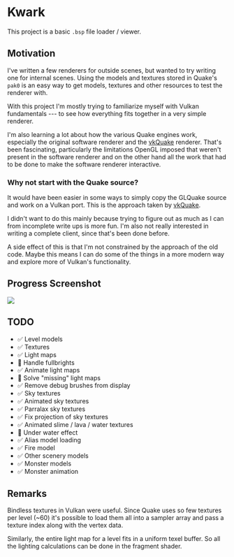 # Kwark
This project is a basic `.bsp` file loader / viewer.

## Motivation
I've written a few renderers for outside scenes, but wanted to try writing one for internal scenes.
Using the models and textures stored in Quake's `pak0` is an easy way to get models, textures and other resources to test the renderer with.

With this project I'm mostly trying to familiarize myself with Vulkan fundamentals --- to see how everything fits together in a very simple renderer.

I'm also learning a lot about how the various Quake engines work, especially the original software renderer and the [vkQuake](https://github.com/Novum/vkQuake) renderer.
That's been fascinating, particularly the limitations OpenGL imposed that weren't present in the software renderer and on the other hand all the work that had to be done to make the software renderer interactive.

### Why not start with the Quake source?
It would have been easier in some ways to simply copy the GLQuake source and work on a Vulkan port.
This is the approach taken by [vkQuake](https://github.com/Novum/vkQuake).

I didn't want to do this mainly because trying to figure out as much as I can from incomplete write ups is more fun.
I'm also not really interested in writing a complete client, since that's been done before.

A side effect of this is that I'm not constrained by the approach of the old code.
Maybe this means I can do some of the things in a more modern way and explore more of Vulkan's functionality.

## Progress Screenshot
![](screenshot.png)

## TODO
- :white_check_mark: Level models
- :white_check_mark: Textures
- :white_check_mark: Light maps
- :black_square_button: Handle fullbrights
- :white_check_mark: Animate light maps
- :black_square_button: Solve "missing" light maps
- :white_check_mark: Remove debug brushes from display
- :white_check_mark: Sky textures
- :white_check_mark: Animated sky textures
- :white_check_mark: Parralax sky textures
- :white_check_mark: Fix projection of sky textures
- :white_check_mark: Animated slime / lava / water textures
- :black_square_button: Under water effect
- :white_check_mark: Alias model loading
- :white_check_mark: Fire model
- :white_check_mark: Other scenery models
- :white_check_mark: Monster models
- :white_check_mark: Monster animation

## Remarks
Bindless textures in Vulkan were useful.
Since Quake uses so few textures per level (~60) it's possible to load them all into a sampler array and pass a texture index along with the vertex data.

Similarly, the entire light map for a level fits in a uniform texel buffer.
So all the lighting calculations can be done in the fragment shader.
